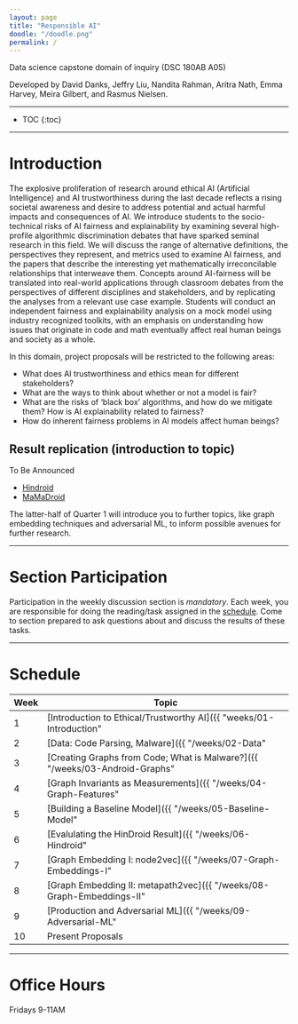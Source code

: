 ```yaml
---
layout: page
title: "Responsible AI"
doodle: "/doodle.png"
permalink: /
---
```


Data science capstone domain of inquiry (DSC 180AB A05)

Developed by David Danks, Jeffry Liu, Nandita Rahman, Aritra Nath, Emma Harvey, Meira Gilbert, and Rasmus Nielsen.

---
* TOC
{:toc}

---

# Introduction

The explosive proliferation of research around ethical AI (Artificial Intelligence) and AI trustworthiness during the last decade  reflects a rising societal awareness and desire to address potential and actual harmful impacts and consequences of AI. We introduce students to the socio-technical risks of AI fairness and explainability by examining several high-profile algorithmic discrimination debates that have sparked seminal research in this field. We will discuss the range of alternative definitions, the perspectives they represent, and metrics used to examine AI fairness, and the papers that describe the interesting yet mathematically irreconcilable relationships that interweave them. Concepts around AI-fairness will be translated into real-world applications through classroom debates from the perspectives of different disciplines and stakeholders, and by replicating the analyses from a relevant use case example. Students will conduct an independent fairness and explainability analysis on a mock model using industry recognized toolkits, with an emphasis on understanding how issues that originate in code and math eventually affect real human beings and society as a whole.

In this domain, project proposals will be restricted to the following
areas:
* What does AI trustworthiness and ethics mean for different stakeholders?
* What are the ways to think about whether or not a model is fair?
* What are the risks of ‘black box’ algorithms, and how do we mitigate them? How is AI explainability related to fairness?
* How do inherent fairness problems in AI models affect human beings?  


## Result replication (introduction to topic)
To Be Announced
* [Hindroid](https://www.cse.ust.hk/~yqsong/papers/2017-KDD-HINDROID.pdf)
* [MaMaDroid](https://arxiv.org/pdf/1612.04433.pdf)

The latter-half of Quarter 1 will introduce you to further topics,
like graph embedding techniques and adversarial ML, to inform possible
avenues for further research.

---

# Section Participation

Participation in the weekly discussion section is *mandatory*. Each
week, you are responsible for doing the reading/task assigned in the
[schedule](#schedule). Come to section prepared to ask questions about
and discuss the results of these tasks.


---

# Schedule

|Week|Topic|
|--|--|
|1|[Introduction to Ethical/Trustworthy AI]({{ "weeks/01-Introduction" | absolute_url }})|
|2|[Data: Code Parsing, Malware]({{ "/weeks/02-Data" | absolute_url }})|
|3|[Creating Graphs from Code; What is Malware?]({{ "/weeks/03-Android-Graphs" | absolute_url }})|
|4|[Graph Invariants as Measurements]({{ "/weeks/04-Graph-Features" | absolute_url }})|
|5|[Building a Baseline Model]({{ "/weeks/05-Baseline-Model" | absolute_url }})|
|6|[Evalulating the HinDroid Result]({{ "/weeks/06-Hindroid" | absolute_url }})|
|7|[Graph Embedding I: node2vec]({{ "/weeks/07-Graph-Embeddings-I" | absolute_url }})|
|8|[Graph Embedding II: metapath2vec]({{ "/weeks/08-Graph-Embeddings-II" | absolute_url }})|
|9|[Production and Adversarial ML]({{ "/weeks/09-Adversarial-ML" | absolute_url }})|
|10|Present Proposals|

---

# Office Hours

Fridays 9-11AM



